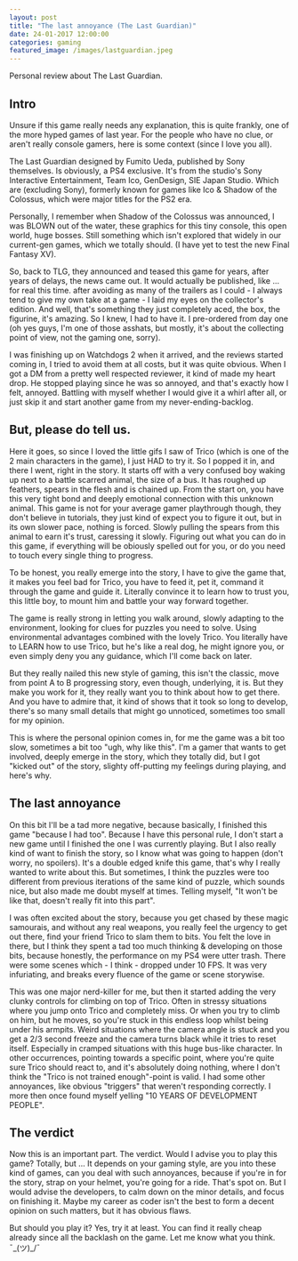 ```yaml
---
layout: post
title: "The last annoyance (The Last Guardian)"
date: 24-01-2017 12:00:00
categories: gaming
featured_image: /images/lastguardian.jpeg
---
```


Personal review about The Last Guardian.

## Intro

Unsure if this game really needs any explanation, this is quite frankly, one of the more hyped games of last year.
For the people who have no clue, or aren't really console gamers, here is some context (since I love you all).

The Last Guardian designed by Fumito Ueda, published by Sony themselves. Is obviously, a PS4 exclusive.
It's from the studio's Sony Interactive Entertainment, Team Ico, GenDesign, SIE Japan Studio.
Which are (excluding Sony), formerly known for games like Ico & Shadow of the Colossus, which were major titles for the PS2 era.

Personally, I remember when Shadow of the Colossus was announced, I was BLOWN out of the water, these graphics for this tiny console, this open world, huge bosses.
Still something which isn't explored that widely in our current-gen games, which we totally should. (I have yet to test the new Final Fantasy XV).

So, back to TLG, they announced and teased this game for years, after years of delays, the news came out. It would actually be published, like ... for real this time.
after avoiding as many of the trailers as I could - I always tend to give my own take at a game - I laid my eyes on the collector's edition. And well, that's something they just completely aced, the box, the figurine, it's amazing. So I knew, I had to have it.
I pre-ordered from day one (oh yes guys, I'm one of those asshats, but mostly, it's about the collecting point of view, not the gaming one, sorry).

I was finishing up on Watchdogs 2 when it arrived, and the reviews started coming in, I tried to avoid them at all costs, but it was quite obvious.
When I got a DM from a pretty well respected reviewer, it kind of made my heart drop. He stopped playing since he was so annoyed, and that's exactly how I felt, annoyed.
Battling with myself whether I would give it a whirl after all, or just skip it and start another game from my never-ending-backlog.

## But, please do tell us.

Here it goes, so since I loved the little gifs I saw of Trico (which is one of the 2 main characters in the game), I just HAD to try it.
So I popped it in, and there I went, right in the story.
It starts off with a very confused boy waking up next to a battle scarred animal, the size of a bus. It has roughed up feathers, spears in the flesh and is chained up. From the start on, you have this very tight bond and deeply emotional connection with this unknown animal.
This game is not for your average gamer playthrough though, they don't believe in tutorials, they just kind of expect you to figure it out, but in its own slower pace, nothing is forced.
Slowly pulling the spears from this animal to earn it's trust, caressing it slowly. Figuring out what you can do in this game, if everything will be obiously spelled out for you, or do you need to touch every single thing to progress.

To be honest, you really emerge into the story, I have to give the game that, it makes you feel bad for Trico, you have to feed it, pet it, command it through the game and guide it. Literally convince it to learn how to trust you, this little boy, to mount him and battle your way forward together.

The game is really strong in letting you walk around, slowly adapting to the environment, looking for clues for puzzles you need to solve. Using environmental advantages combined with the lovely Trico. You literally have to LEARN how to use Trico, but he's like a real dog, he might ignore you, or even simply deny you any guidance, which I'll come back on later.

But they really nailed this new style of gaming, this isn't the classic, move from point A to B progressing story, even though, underlying, it is. But they make you work for it, they really want you to think about how to get there. And you have to admire that, it kind of shows that it took so long to develop, there's so many small details that might go unnoticed, sometimes too small for my opinion.

This is where the personal opinion comes in, for me the game was a bit too slow, sometimes a bit too "ugh, why like this".
I'm a gamer that wants to get involved, deeply emerge in the story, which they totally did, but I got "kicked out" of the story, slighty off-putting my feelings during playing, and here's why.   

## The last annoyance

On this bit I'll be a tad more negative, because basically, I finished this game "because I had too". Because I have this personal rule, I don't start a new game until I finished the one I was currently playing. But I also really kind of want to finish the story, so I know what was going to happen (don't worry, no spoilers). It's a double edged knife this game, that's why I really wanted to write about this.
But sometimes, I think the puzzles were too different from previous iterations of the same kind of puzzle, which sounds nice, but also made me doubt myself at times. Telling myself, "It won't be like that, doesn't really fit into this part".

I was often excited about the story, because you get chased by these magic samourais, and without any real weapons, you really feel the urgency to get out there, find your friend Trico to slam them to bits.
You felt the love in there, but I think they spent a tad too much thinking & developing on those bits, because honestly, the performance on my PS4 were utter trash.
There were some scenes which - I think - dropped under 10 FPS. It was very infuriating, and breaks every fluence of the game or scene storywise.

This was one major nerd-killer for me, but then it started adding the very clunky controls for climbing on top of Trico. Often in stressy situations where you jump onto Trico and completely miss. Or when you try to climb on him, but he moves, so you're stuck in this endless loop whilst being under his armpits.
Weird situations where the camera angle is stuck and you get a 2/3 second freeze and the camera turns black while it tries to reset itself. Especially in cramped situations with this huge bus-like character.
In other occurrences, pointing towards a specific point, where you're quite sure Trico should react to, and it's absolutely doing nothing, where I don't think the "Trico is not trained enough"-point is valid.
I had some other annoyances, like obvious "triggers" that weren't responding correctly. I more then once found myself yelling "10 YEARS OF DEVELOPMENT PEOPLE".

## The verdict

Now this is an important part. The verdict.
Would I advise you to play this game? Totally, but ... It depends on your gaming style, are you into these kind of games, can you deal with such annoyances, because if you're in for the story, strap on your helmet, you're going for a ride. That's spot on.
But I would advise the developers, to calm down on the minor details, and focus on finishing it.
Maybe my career as coder isn't the best to form a decent opinion on such matters, but it has obvious flaws.

But should you play it? Yes, try it at least. You can find it really cheap already since all the backlash on the game.
Let me know what you think. ¯\_(ツ)_/¯

